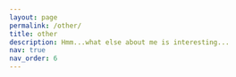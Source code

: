 ```yaml
---
layout: page
permalink: /other/
title: other
description: Hmm...what else about me is interesting...
nav: true
nav_order: 6
---
```


